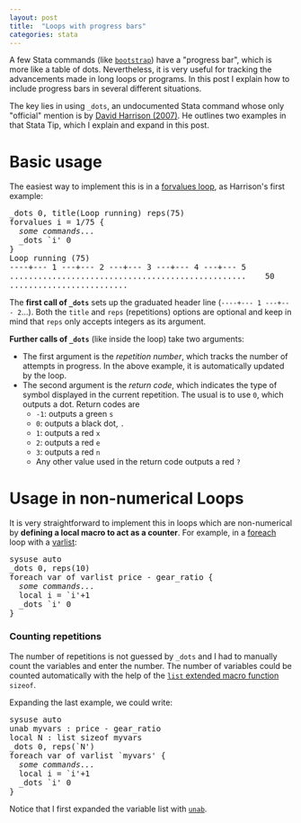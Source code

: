```yaml
---
layout: post
title:  "Loops with progress bars"
categories: stata
---
```


A few Stata commands (like [`bootstrap`](http://www.stata.com/help.cgi?bootstrap)) have a "progress bar", which is more like a table of dots. Nevertheless, it is very useful for tracking the advancements made in long loops or programs. In this post I explain how to include progress bars in several different situations.

The key lies in using `_dots`, an undocumented Stata command whose only "official" mention is by [David Harrison (2007)](http://www.stata-journal.com/sjpdf.html?articlenum=pr0030). He outlines two examples in that Stata Tip, which I explain and expand in this post.

# Basic usage

The easiest way to implement this is in a [forvalues loop](http://www.stata.com/help.cgi?forvalues), as Harrison's first example:

<pre>
_dots 0, title(Loop running) reps(75)
forvalues i = 1/75 {
  <i>some commands...</i>
  _dots `i' 0
}
Loop running (75)
----+--- 1 ---+--- 2 ---+--- 3 ---+--- 4 ---+--- 5
..................................................    50
.........................
</pre>

The **first call of `_dots`** sets up the graduated header line (`----+--- 1 ---+--- 2`...). Both the `title` and `reps` (repetitions) options are optional and keep in mind that `reps` only accepts integers as its argument.

**Further calls of `_dots`** (like inside the loop) take two arguments:

- The first argument is the *repetition number*, which tracks the number of attempts in progress. In the above example, it is automatically updated by the loop.
- The second argument is the *return code*, which indicates the type of symbol displayed in the current repetition. The usual is to use `0`, which outputs a dot. Return codes are
  - `-1`: outputs a green `s`
  - `0`: outputs a black dot, `.`
  - `1`: outputs a red `x`
  - `2`: outputs a red `e`
  - `3`: outputs a red `n`
  - Any other value used in the return code outputs a red `?`

# Usage in non-numerical Loops

It is very straightforward to implement this in loops which are non-numerical by **defining a local macro to act as a counter**. For example, in a [foreach](http://www.stata.com/help.cgi?foreach) loop with a [varlist](http://www.stata.com/help.cgi?varlist):

<pre>
sysuse auto
_dots 0, reps(10)
foreach var of varlist price - gear_ratio {
  <i>some commands...</i>
  local i = `i'+1
  _dots `i' 0
}
</pre>

### Counting repetitions

The number of repetitions is not guessed by `_dots` and I had to manually count the variables and enter the number. The number of variables  could be counted automatically with the help of the [`list` extended macro function](http://www.stata.com/manuals13/pmacrolists.pdf) `sizeof`.

Expanding the last example, we could write:

<pre>
sysuse auto
unab myvars : price - gear_ratio
local N : list sizeof myvars
_dots 0, reps(`N')
foreach var of varlist `myvars' {
  <i>some commands...</i>
  local i = `i'+1
  _dots `i' 0
}
</pre>

Notice that I first expanded the variable list with [`unab`](http://www.stata.com/manuals13/punab.pdf).
